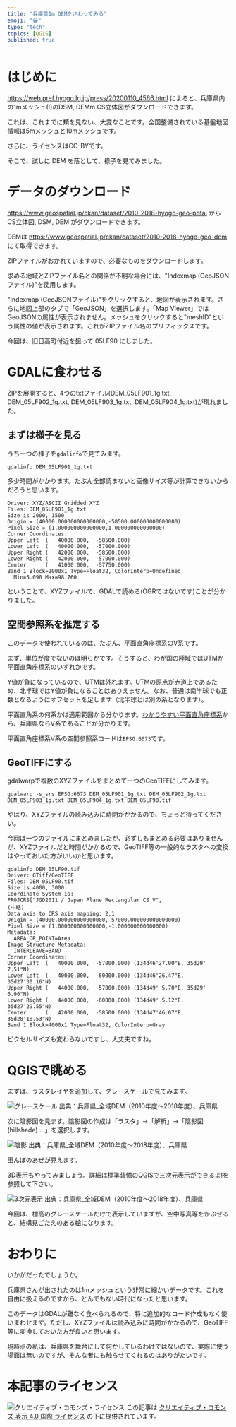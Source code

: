 ```yaml
---
title: "兵庫県1m DEMをさわってみる"
emoji: "😀"
type: "tech"
topics: [QGIS]
published: true
---
```

# はじめに

https://web.pref.hyogo.lg.jp/press/20200110_4566.html によると、兵庫県内の1mメッシュ(!)のDSM, DEMm CS立体図がダウンロードできます。

これは、これまでに類を見ない、大変なことです。全国整備されている基盤地図情報は5mメッシュと10mメッシュです。

さらに、ライセンスはCC-BYです。

そこで、試しに DEM を落として、様子を見てみました。

# データのダウンロード

https://www.geospatial.jp/ckan/dataset/2010-2018-hyogo-geo-potal から CS立体図, DSM, DEM がダウンロードできます。

DEMは https://www.geospatial.jp/ckan/dataset/2010-2018-hyogo-geo-dem にて取得できます。

ZIPファイルがおかれていますので、必要なものをダウンロードします。

求める地域とZIPファイル名との関係が不明な場合には、"Indexmap (GeoJSONファイル)"を使用します。

"Indexmap (GeoJSONファイル)"をクリックすると、地図が表示されます。さらに地図上部のタブで「GeoJSON」を選択します。「Map Viewer」ではGeoJSONの属性が表示されません。メッシュをクリックすると"meshID"という属性の値が表示されます。これがZIPファイル名のプリフィックスです。

今回は、旧日高町付近を狙って 05LF90 にしました。

# GDALに食わせる

ZIPを展開すると、4つのtxtファイル(DEM_05LF901_1g.txt, DEM_05LF902_1g.txt, DEM_05LF903_1g.txt, DEM_05LF904_1g.txt)が現れました。

## まずは様子を見る

うち一つの様子を``gdalinfo``で見てみます。

```
gdalinfo DEM_05LF901_1g.txt
```

多少時間がかかります。たぶん全部読まないと画像サイズ等が計算できないからだろうと思います。

```
Driver: XYZ/ASCII Gridded XYZ
Files: DEM_05LF901_1g.txt
Size is 2000, 1500
Origin = (40000.000000000000000,-58500.000000000000000)
Pixel Size = (1.000000000000000,1.000000000000000)
Corner Coordinates:
Upper Left  (   40000.000,  -58500.000)
Lower Left  (   40000.000,  -57000.000)
Upper Right (   42000.000,  -58500.000)
Lower Right (   42000.000,  -57000.000)
Center      (   41000.000,  -57750.000)
Band 1 Block=2000x1 Type=Float32, ColorInterp=Undefined
  Min=5.090 Max=98.760
```

ということで、XYZファイルで、GDALで読める(OGRではないです)ことが分かりました。

## 空間参照系を推定する

このデータで使われているのは、たぶん、平面直角座標系のV系です。

まず、単位が度でないのは明らかです。そうすると、わが国の陸域ではUTMか平面直角座標系のいずれかです。

Y値が負になっているので、UTMは外れます。UTMの原点が赤道上であるため、北半球ではY値が負になることはありえません。なお、普通は南半球でも正数となるようにオフセットを足します（北半球とは別の系となります）。

平面直角系の何系かは適用範囲から分かります。[わかりやすい平面直角座標系](https://www.gsi.go.jp/sokuchikijun/jpc.html)から、兵庫県ならV系であることが分かります。

平面直角座標系V系の空間参照系コードは``EPSG:6673``です。

## GeoTIFFにする

gdalwarpで複数のXYZファイルをまとめて一つのGeoTIFFにしてみます。

```
gdalwarp -s_srs EPSG:6673 DEM_05LF901_1g.txt DEM_05LF902_1g.txt DEM_05LF903_1g.txt DEM_05LF904_1g.txt DEM_05LF90.tif
```

やはり、XYZファイルの読み込みに時間がかかるので、ちょっと待ってください。

今回は一つのファイルにまとめましたが、必ずしもまとめる必要はありませんが、XYZファイルだと時間がかかるので、GeoTIFF等の一般的なラスタへの変換はやっておいた方がいいかと思います。

```
gdalinfo DEM_05LF90.tif
Driver: GTiff/GeoTIFF
Files: DEM_05LF90.tif
Size is 4000, 3000
Coordinate System is:
PROJCRS["JGD2011 / Japan Plane Rectangular CS V",
(中略)
Data axis to CRS axis mapping: 2,1
Origin = (40000.000000000000000,-57000.000000000000000)
Pixel Size = (1.000000000000000,-1.000000000000000)
Metadata:
  AREA_OR_POINT=Area
Image Structure Metadata:
  INTERLEAVE=BAND
Corner Coordinates:
Upper Left  (   40000.000,  -57000.000) (134d46'27.00"E, 35d29' 7.51"N)
Lower Left  (   40000.000,  -60000.000) (134d46'26.47"E, 35d27'30.16"N)
Upper Right (   44000.000,  -57000.000) (134d49' 5.70"E, 35d29' 6.90"N)
Lower Right (   44000.000,  -60000.000) (134d49' 5.12"E, 35d27'29.55"N)
Center      (   42000.000,  -58500.000) (134d47'46.07"E, 35d28'18.53"N)
Band 1 Block=4000x1 Type=Float32, ColorInterp=Gray
```

ピクセルサイズも変わらないですし、大丈夫ですね。

# QGISで眺める

まずは、ラスタレイヤを追加して、グレースケールで見てみます。

![グレースケール](https://github.com/boiledorange73/zenn-content/raw/main/articles-images/0028/1.png)
出典：兵庫県_全域DEM（2010年度～2018年度）、兵庫県

次に陰影図を見ます。陰影図の作成は「ラスタ」→「解析」→「陰影図 (hillshade) ...」を選択します。

![陰影](https://github.com/boiledorange73/zenn-content/raw/main/articles-images/0028/2.png)
出典：兵庫県_全域DEM（2010年度～2018年度）、兵庫県

田んぼのあぜが見えます。

3D表示もやってみましょう。詳細は[標準装備のQGISで三次元表示ができるよ!](0022-pgis-qgis3d)を参照して下さい。

![3次元表示](https://github.com/boiledorange73/zenn-content/raw/main/articles-images/0028/3.png)
出典：兵庫県_全域DEM（2010年度～2018年度）、兵庫県

今回は、標高のグレースケールだけで表示していますが、空中写真等をかぶせると、結構見ごたえのある絵になります。

# おわりに

いかがだったでしょうか。

兵庫県さんが出されたのは1mメッシュという非常に細かいデータです。これを自由に扱えるのですから、とんでもない時代になったと思います。

このデータはGDALが難なく食べられるので、特に追加的なコード作成もなく使いまわせます。ただし、XYZファイルは読み込みに時間がかかるので、GeoTIFF等に変換しておいた方が良いと思います。

現時点の私は、兵庫県を舞台にして何かしているわけではないので、実際に使う場面は無いのですが、そんな者にも触らせてくれるのはありがたいです。

# 本記事のライセンス

![クリエイティブ・コモンズ・ライセンス](https://i.creativecommons.org/l/by/4.0/88x31.png)
この記事は [クリエイティブ・コモンズ 表示 4.0 国際 ライセンス](http://creativecommons.org/licenses/by/4.0/">) の下に提供されています。
